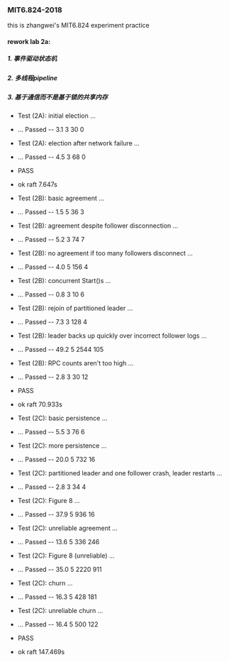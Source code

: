 ### MIT6.824-2018
this is zhangwei's MIT6.824 experiment practice

#### rework lab 2a:
##### 1. 事件驱动状态机
##### 2. 多线程pipeline
##### 3. 基于通信而不是基于锁的共享内存

* Test (2A): initial election ...
*  ... Passed --   3.1  3   30    0
* Test (2A): election after network failure ...
*  ... Passed --   4.5  3   68    0
* PASS
* ok      raft    7.647s

* Test (2B): basic agreement ...
*  ... Passed --   1.5  5   36    3
* Test (2B): agreement despite follower disconnection ...
*  ... Passed --   5.2  3   74    7
* Test (2B): no agreement if too many followers disconnect ...
*  ... Passed --   4.0  5  156    4
* Test (2B): concurrent Start()s ...
*  ... Passed --   0.8  3   10    6
* Test (2B): rejoin of partitioned leader ...
*  ... Passed --   7.3  3  128    4
* Test (2B): leader backs up quickly over incorrect follower logs ...
*  ... Passed --  49.2  5 2544  105
* Test (2B): RPC counts aren't too high ...
*   ... Passed --   2.8  3   30   12
* PASS
* ok      raft    70.933s

* Test (2C): basic persistence ...
*   ... Passed --   5.5  3   76    6
* Test (2C): more persistence ...
*   ... Passed --  20.0  5  732   16
* Test (2C): partitioned leader and one follower crash, leader restarts ...
*   ... Passed --   2.8  3   34    4
* Test (2C): Figure 8 ...
*   ... Passed --  37.9  5  936   16
* Test (2C): unreliable agreement ...
*   ... Passed --  13.6  5  336  246
* Test (2C): Figure 8 (unreliable) ...
*   ... Passed --  35.0  5 2220  911
* Test (2C): churn ...
*  ... Passed --  16.3  5  428  181
* Test (2C): unreliable churn ...
*  ... Passed --  16.4  5  500  122
* PASS
* ok      raft    147.469s
